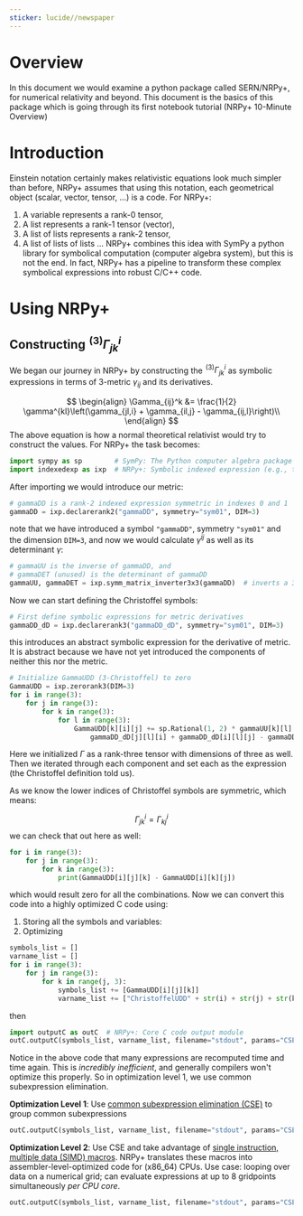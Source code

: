 ```yaml
---
sticker: lucide//newspaper
---
```

# Overview
In this document we would examine a python package called SERN/NRPy+, for numerical relativity and beyond. This document is the basics of this package which is going through its first notebook tutorial (NRPy+ 10-Minute Overview)

# Introduction
Einstein notation certainly makes relativistic equations look much simpler than before, NRPy+ assumes that using this notation, each geometrical object (scalar, vector, tensor, ...) is a code. For NRPy+:
1. A variable represents a rank-0 tensor,
2. A list represents a rank-1 tensor (vector),
3. A list of lists represents a rank-2 tensor,
4. A list of lists of lists ...
NRPy+ combines this idea with SymPy a python library for symbolical computation (computer algebra system), but this is not the end. In fact, NRPy+ has a pipeline to transform these complex symbolical expressions into robust C/C++ code.

# Using NRPy+
## Constructing $\!^{(3)}\Gamma^i_{jk}$ 
We began our journey in NRPy+ by constructing the $\!^{(3)}\Gamma^i_{jk}$ as symbolic expressions in terms of 3-metric $\gamma_{ij}$ and its derivatives. 

$$
\begin{align}  
\Gamma_{ij}^k &= \frac{1}{2} \gamma^{kl}\left(\gamma_{jl,i} + \gamma_{il,j} - \gamma_{ij,l}\right)\\  
\end{align}
$$
The above equation is how a normal theoretical relativist would try to construct the values. For NRPy+ the task becomes:
```python
import sympy as sp        # SymPy: The Python computer algebra package upon which NRPy+ depends  
import indexedexp as ixp  # NRPy+: Symbolic indexed expression (e.g., tensors, vectors, etc.) support  
```


After importing we would introduce our metric:

```python
# gammaDD is a rank-2 indexed expression symmetric in indexes 0 and 1  
gammaDD = ixp.declarerank2("gammaDD", symmetry="sym01", DIM=3)  
```

note that we have introduced a symbol `"gammaDD"`, symmetry `"sym01"` and the dimension `DIM=3`, and now we would calculate $\gamma^{ij}$ as well as its determinant $\gamma$: 

```python
# gammaUU is the inverse of gammaDD, and  
# gammaDET (unused) is the determinant of gammaDD  
gammaUU, gammaDET = ixp.symm_matrix_inverter3x3(gammaDD)  # inverts a 3x3 symmetric matrix
```

Now we can start defining the Christoffel symbols:

```python
# First define symbolic expressions for metric derivatives  
gammaDD_dD = ixp.declarerank3("gammaDD_dD", symmetry="sym01", DIM=3)  
```

this introduces an abstract symbolic expression for the derivative of metric. It is abstract because we have not yet introduced the components of neither this nor the metric.

```python
# Initialize GammaUDD (3-Christoffel) to zero  
GammaUDD = ixp.zerorank3(DIM=3)  
for i in range(3):  
    for j in range(3):  
        for k in range(3):  
            for l in range(3):  
                GammaUDD[k][i][j] += sp.Rational(1, 2) * gammaUU[k][l] * (  
                    gammaDD_dD[j][l][i] + gammaDD_dD[i][l][j] - gammaDD_dD[i][j][l])
```

Here we initialized $\Gamma$ as a rank-three tensor with dimensions of three as well. Then we iterated through each component and set each as the expression (the Christoffel definition told us).

As we know the lower indices of Christoffel symbols are symmetric, which means:

$$
\Gamma^i_{jk} = \Gamma^i_{kj}
$$
we can check that out here as well:

```python
for i in range(3):  
    for j in range(3):  
        for k in range(3):  
            print(GammaUDD[i][j][k] - GammaUDD[i][k][j])
```

which would result zero for all the combinations. Now we can convert this code into a highly optimized C code using:
1. Storing all the symbols and variables:
2. Optimizing

```python
symbols_list = []  
varname_list = []  
for i in range(3):  
    for j in range(3):  
        for k in range(j, 3):  
            symbols_list += [GammaUDD[i][j][k]]  
            varname_list += ["ChristoffelUDD" + str(i) + str(j) + str(k)]
```

then

```python
import outputC as outC  # NRPy+: Core C code output module  
outC.outputC(symbols_list, varname_list, filename="stdout", params="CSE_enable=False,outCverbose=False")
```

Notice in the above code that many expressions are recomputed time and time again. This is *incredibly inefficient*, and generally compilers won't optimize this properly. So in optimization level 1, we use common subexpression elimination.  
  
**Optimization Level 1**: Use [common subexpression elimination (CSE)](https://en.wikipedia.org/wiki/Common_subexpression_elimination) to group common subexpressions

```python
outC.outputC(symbols_list, varname_list, filename="stdout", params="CSE_enable=True,outCverbose=False")
```

**Optimization Level 2**: Use CSE and take advantage of [single instruction, multiple data (SIMD) macros](https://en.wikipedia.org/wiki/Single_instruction,_multiple_data). NRPy+ translates these macros into assembler-level-optimized code for (x86_64) CPUs. Use case: looping over data on a numerical grid; can evaluate expressions at up to 8 gridpoints simultaneously *per CPU core*.

```python
outC.outputC(symbols_list, varname_list, filename="stdout", params="CSE_enable=True,enable_SIMD=True,outCverbose=False")
```
